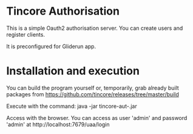 # Tincore Authorisation

This is a simple Oauth2 authorisation server. You can create users and register clients.

It is preconfigured for Gliderun app.

# Installation and execution

You can build the program yourself or, temporarily, grab already built packages from https://github.com/tincore/releases/tree/master/build

Execute with the command: java -jar tincore-aut-<VERSION>.jar 

Access with the browser. You can access as user 'admin' and password 'admin' at http://localhost:7679/uaa/login

